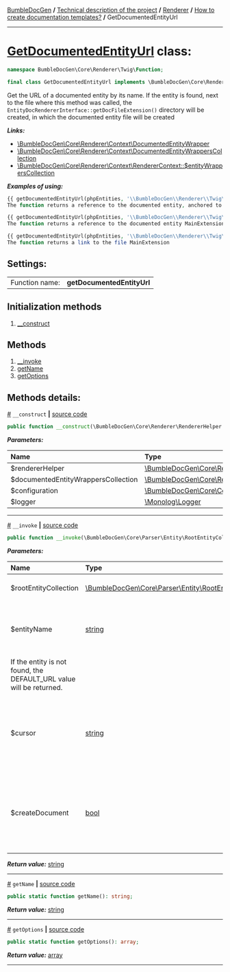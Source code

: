 [BumbleDocGen](/docs/README.md) **/**
[Technical description of the project](/docs/tech/readme.md) **/**
[Renderer](/docs/tech/03_renderer/readme.md) **/**
[How to create documentation templates?](/docs/tech/03_renderer/01_howToCreateTemplates/readme.md) **/**
GetDocumentedEntityUrl

---


# [GetDocumentedEntityUrl](https://github.com/bumble-tech/bumble-doc-gen/blob/master/src/Core/Renderer/Twig/Function/GetDocumentedEntityUrl.php#L37) class:

```php
namespace BumbleDocGen\Core\Renderer\Twig\Function;

final class GetDocumentedEntityUrl implements \BumbleDocGen\Core\Renderer\Twig\Function\CustomFunctionInterface
```
Get the URL of a documented entity by its name. If the entity is found, next to the file where this method was called,
the `EntityDocRendererInterface::getDocFileExtension()` directory will be created, in which the documented entity file will be created

***Links:***
- [\BumbleDocGen\Core\Renderer\Context\DocumentedEntityWrapper](/docs/tech/03_renderer/01_howToCreateTemplates/classes/DocumentedEntityWrapper.md)
- [\BumbleDocGen\Core\Renderer\Context\DocumentedEntityWrappersCollection](/docs/tech/03_renderer/01_howToCreateTemplates/classes/DocumentedEntityWrappersCollection.md)
- [\BumbleDocGen\Core\Renderer\Context\RendererContext::$entityWrappersCollection](/docs/tech/03_renderer/01_howToCreateTemplates/classes/RendererContext.md)

***Examples of using:***
```php
{{ getDocumentedEntityUrl(phpEntities, '\\BumbleDocGen\\Renderer\\Twig\\MainExtension', 'getFunctions') }}
The function returns a reference to the documented entity, anchored to the getFunctions method
```
```php
{{ getDocumentedEntityUrl(phpEntities, '\\BumbleDocGen\\Renderer\\Twig\\MainExtension') }}
The function returns a reference to the documented entity MainExtension
```
```php
{{ getDocumentedEntityUrl(phpEntities, '\\BumbleDocGen\\Renderer\\Twig\\MainExtension', '', false) }}
The function returns a link to the file MainExtension
```


<h2>Settings:</h2>

<table>
    <tr>
        <td>Function name:</td>
        <td><b>getDocumentedEntityUrl</b></td>
    </tr>
</table>

## Initialization methods

1. [__construct](#m-construct) 
## Methods

1. [__invoke](#m-invoke) 
1. [getName](#mgetname) 
1. [getOptions](#mgetoptions) 

## Methods details:

<a name="m-construct" href="#m-construct">#</a> `__construct`  **|** [source code](https://github.com/bumble-tech/bumble-doc-gen/blob/master/src/Core/Renderer/Twig/Function/GetDocumentedEntityUrl.php#L41)
```php
public function __construct(\BumbleDocGen\Core\Renderer\RendererHelper $rendererHelper, \BumbleDocGen\Core\Renderer\Context\DocumentedEntityWrappersCollection $documentedEntityWrappersCollection, \BumbleDocGen\Core\Configuration\Configuration $configuration, \Monolog\Logger $logger);
```

***Parameters:***

| Name | Type | Description |
|:-|:-|:-|
$rendererHelper | [\BumbleDocGen\Core\Renderer\RendererHelper](https://github.com/bumble-tech/bumble-doc-gen/blob/master/src/Core/Renderer/RendererHelper.php) | - |
$documentedEntityWrappersCollection | [\BumbleDocGen\Core\Renderer\Context\DocumentedEntityWrappersCollection](https://github.com/bumble-tech/bumble-doc-gen/blob/master/src/Core/Renderer/Context/DocumentedEntityWrappersCollection.php) | - |
$configuration | [\BumbleDocGen\Core\Configuration\Configuration](https://github.com/bumble-tech/bumble-doc-gen/blob/master/src/Core/Configuration/Configuration.php) | - |
$logger | [\Monolog\Logger](https://github.com/Seldaek/monolog/blob/master/src/Monolog/Logger.php) | - |

---

<a name="m-invoke" href="#m-invoke">#</a> `__invoke`  **|** [source code](https://github.com/bumble-tech/bumble-doc-gen/blob/master/src/Core/Renderer/Twig/Function/GetDocumentedEntityUrl.php#L76)
```php
public function __invoke(\BumbleDocGen\Core\Parser\Entity\RootEntityCollection $rootEntityCollection, string $entityName, string $cursor = '', bool $createDocument = true): string;
```

***Parameters:***

| Name | Type | Description |
|:-|:-|:-|
$rootEntityCollection | [\BumbleDocGen\Core\Parser\Entity\RootEntityCollection](https://github.com/bumble-tech/bumble-doc-gen/blob/master/src/Core/Parser/Entity/RootEntityCollection.php) | Processed entity collection |
$entityName | [string](https://www.php.net/manual/en/language.types.string.php) | The full name of the entity for which the URL will be retrieved.
 If the entity is not found, the DEFAULT_URL value will be returned. |
$cursor | [string](https://www.php.net/manual/en/language.types.string.php) | Cursor on the page of the documented entity (for example, the name of a method or property) |
$createDocument | [bool](https://www.php.net/manual/en/language.types.boolean.php) | If true, creates an entity document. Otherwise, just gives a reference to the entity code |

***Return value:*** [string](https://www.php.net/manual/en/language.types.string.php)

---

<a name="mgetname" href="#mgetname">#</a> `getName`  **|** [source code](https://github.com/bumble-tech/bumble-doc-gen/blob/master/src/Core/Renderer/Twig/Function/GetDocumentedEntityUrl.php#L49)
```php
public static function getName(): string;
```

***Return value:*** [string](https://www.php.net/manual/en/language.types.string.php)

---

<a name="mgetoptions" href="#mgetoptions">#</a> `getOptions`  **|** [source code](https://github.com/bumble-tech/bumble-doc-gen/blob/master/src/Core/Renderer/Twig/Function/GetDocumentedEntityUrl.php#L54)
```php
public static function getOptions(): array;
```

***Return value:*** [array](https://www.php.net/manual/en/language.types.array.php)

---
